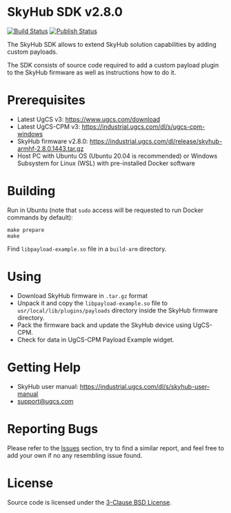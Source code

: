 # SkyHub SDK v2.8.0

[![Build Status](https://github.com/ugcs/skyhub-sdk/workflows/Build/badge.svg)](https://github.com/ugcs/skyhub-sdk/actions?query=workflow%3ABuild)
[![Publish Status](https://github.com/ugcs/skyhub-sdk/workflows/Publish/badge.svg)](https://github.com/ugcs/skyhub-sdk/actions?query=workflow%3APublish)

The SkyHub SDK allows to extend SkyHub solution capabilities by adding custom payloads.

The SDK consists of source code required to add a custom payload plugin to the SkyHub firmware as well as instructions how to do it.

# Prerequisites

* Latest UgCS v3: https://www.ugcs.com/download
* Latest UgCS-CPM v3: https://industrial.ugcs.com/dl/s/ugcs-cpm-windows
* SkyHub firmware v2.8.0: https://industrial.ugcs.com/dl/release/skyhub-armhf-2.8.0.1443.tar.gz
* Host PC with Ubuntu OS (Ubuntu 20.04 is recommended) or Windows Subsystem for Linux (WSL) with pre-installed Docker software

# Building

Run in Ubuntu (note that `sudo` access will be requested to run Docker commands by default):

    make prepare
    make

Find `libpayload-example.so` file in a `build-arm` directory.

# Using

* Download SkyHub firmware in `.tar.gz` format
* Unpack it and copy the `libpayload-example.so` file to `usr/local/lib/plugins/payloads` directory inside the SkyHub firmware directory.
* Pack the firmware back and update the SkyHub device using UgCS-CPM.
* Check for data in UgCS-CPM Payload Example widget.

# Getting Help

* SkyHub user manual: https://industrial.ugcs.com/dl/s/skyhub-user-manual
* support@ugcs.com

# Reporting Bugs

Please refer to the [Issues](https://github.com/ugcs/skyhub-sdk/issues) section, try to find a similar report, and feel free to add your own if no any resembling issue found.

# License

Source code is licensed under the [3-Clause BSD License](LICENSE).
